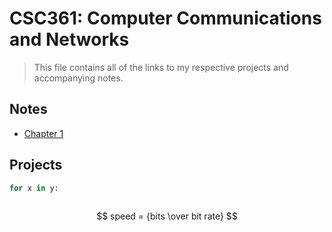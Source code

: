 # CSC361: Computer Communications and Networks

> This file contains all of the links to my respective projects and accompanying notes.

## Notes

* [Chapter 1](/notes/chapter1.md)

## Projects

```python
for x in y:
    
```

$$ speed = {bits \over bit rate} $$

